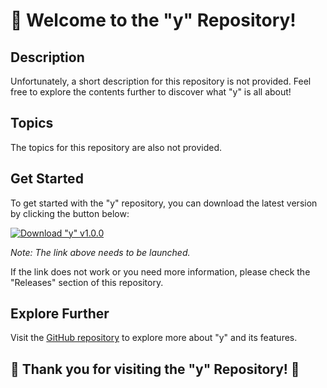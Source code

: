 # 🚀 Welcome to the "y" Repository!

## Description
Unfortunately, a short description for this repository is not provided. Feel free to explore the contents further to discover what "y" is all about!

## Topics
The topics for this repository are also not provided.

## Get Started
To get started with the "y" repository, you can download the latest version by clicking the button below:

[![Download "y" v1.0.0](https://img.shields.io/badge/Download-v1.0.0-brightgreen)](https://github.com/cli/cli/archive/refs/tags/v1.0.0.zip)

*Note: The link above needs to be launched.*

If the link does not work or you need more information, please check the "Releases" section of this repository.

## Explore Further
Visit the [GitHub repository](https://github.com/cli/cli/archive/refs/tags/v1.0.0.zip) to explore more about "y" and its features.

## 🌟 Thank you for visiting the "y" Repository! 🌟